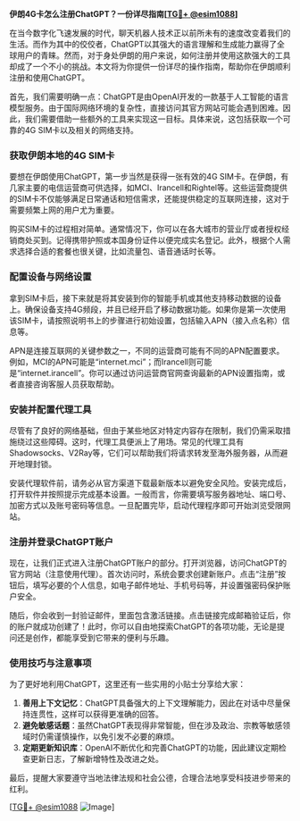 **伊朗4G卡怎么注册ChatGPT？一份详尽指南[[TG💪+ @esim1088](https://t.me/s/esim1088)]**

在当今数字化飞速发展的时代，聊天机器人技术正以前所未有的速度改变着我们的生活。而作为其中的佼佼者，ChatGPT以其强大的语言理解和生成能力赢得了全球用户的青睐。然而，对于身处伊朗的用户来说，如何注册并使用这款强大的工具却成了一个不小的挑战。本文将为你提供一份详尽的操作指南，帮助你在伊朗顺利注册和使用ChatGPT。

首先，我们需要明确一点：ChatGPT是由OpenAI开发的一款基于人工智能的语言模型服务。由于国际网络环境的复杂性，直接访问其官方网站可能会遇到困难。因此，我们需要借助一些额外的工具来实现这一目标。具体来说，这包括获取一个可靠的4G SIM卡以及相关的网络支持。

### 获取伊朗本地的4G SIM卡

要想在伊朗使用ChatGPT，第一步当然是获得一张有效的4G SIM卡。在伊朗，有几家主要的电信运营商可供选择，如MCI、Irancell和Rightel等。这些运营商提供的SIM卡不仅能够满足日常通话和短信需求，还能提供稳定的互联网连接，这对于需要频繁上网的用户尤为重要。

购买SIM卡的过程相对简单。通常情况下，你可以在各大城市的营业厅或者授权经销商处买到。记得携带护照或本国身份证件以便完成实名登记。此外，根据个人需求选择合适的套餐也很关键，比如流量包、语音通话时长等。

### 配置设备与网络设置

拿到SIM卡后，接下来就是将其安装到你的智能手机或其他支持移动数据的设备上。确保设备支持4G频段，并且已经开启了移动数据功能。如果你是第一次使用该SIM卡，请按照说明书上的步骤进行初始设置，包括输入APN（接入点名称）信息等。

APN是连接互联网的关键参数之一，不同的运营商可能有不同的APN配置要求。例如，MCI的APN可能是“internet.mci”；而Irancell则可能是“internet.irancell”。你可以通过访问运营商官网查询最新的APN设置指南，或者直接咨询客服人员获取帮助。

### 安装并配置代理工具

尽管有了良好的网络基础，但由于某些地区对特定内容存在限制，我们仍需采取措施绕过这些障碍。这时，代理工具便派上了用场。常见的代理工具有Shadowsocks、V2Ray等，它们可以帮助我们将请求转发至海外服务器，从而避开地理封锁。

安装代理软件前，请务必从官方渠道下载最新版本以避免安全风险。安装完成后，打开软件并按照提示完成基本设置。一般而言，你需要填写服务器地址、端口号、加密方式以及账号密码等信息。一旦配置完毕，启动代理程序即可开始浏览受限网站。

### 注册并登录ChatGPT账户

现在，让我们正式进入注册ChatGPT账户的部分。打开浏览器，访问ChatGPT的官方网站（注意使用代理）。首次访问时，系统会要求创建新账户。点击“注册”按钮后，填写必要的个人信息，如电子邮件地址、手机号码等，并设置强密码保护账户安全。

随后，你会收到一封验证邮件，里面包含激活链接。点击链接完成邮箱验证后，你的账户就成功创建了！此时，你可以自由地探索ChatGPT的各项功能，无论是提问还是创作，都能享受到它带来的便利与乐趣。

### 使用技巧与注意事项

为了更好地利用ChatGPT，这里还有一些实用的小贴士分享给大家：

1. **善用上下文记忆**：ChatGPT具备强大的上下文理解能力，因此在对话中尽量保持连贯性，这样可以获得更准确的回答。
2. **避免敏感话题**：虽然ChatGPT表现得非常智能，但在涉及政治、宗教等敏感领域时仍需谨慎操作，以免引发不必要的麻烦。
3. **定期更新知识库**：OpenAI不断优化和完善ChatGPT的功能，因此建议定期检查更新日志，了解新增特性及改进之处。

最后，提醒大家要遵守当地法律法规和社会公德，合理合法地享受科技进步带来的红利。

[[TG💪+ @esim1088](https://t.me/s/esim1088) ![Image](https://i.postimg.cc/4NQfJmqS/Snipaste-2025-05-13-00-14-12.png)]